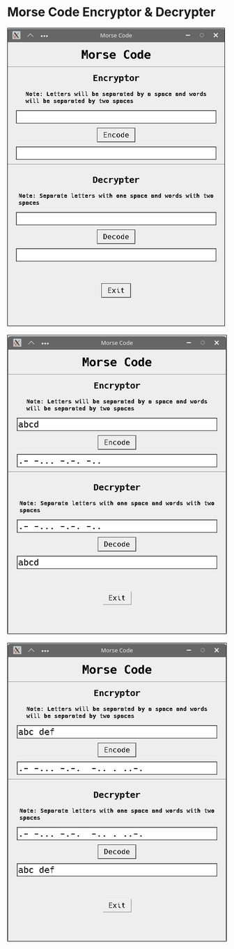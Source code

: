 # Morse Code Encryptor & Decrypter
![001](https://github.com/arabind-meher/MorseCode/blob/master/screenshots/001.png) <br> <br>
![002](https://github.com/arabind-meher/MorseCode/blob/master/screenshots/002.png) <br> <br>
![003](https://github.com/arabind-meher/MorseCode/blob/master/screenshots/003.png)
